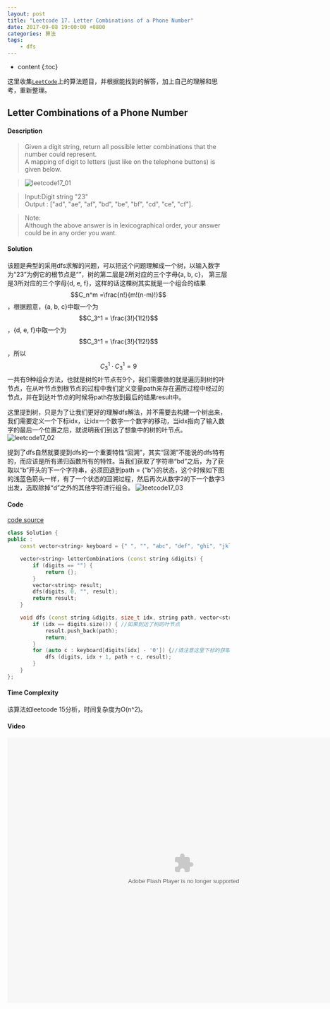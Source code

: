 ```yaml
---
layout: post
title: "Leetcode 17. Letter Combinations of a Phone Number"
date: 2017-09-08 19:00:00 +0800 
categories: 算法
tags: 
    - dfs
---
```

* content
{:toc}

这里收集[`LeetCode`](https://leetcode.com)上的算法题目，并根据能找到的解答，加上自己的理解和思考，重新整理。

<!-- more -->

## Letter Combinations of a Phone Number

#### Description

>Given a digit string, return all possible letter combinations that the number could represent.  
A mapping of digit to letters (just like on the telephone buttons) is given below.  

>![leetcode17_01](http://ovwkcbdpf.bkt.clouddn.com/image/leetcode17/leetcode17_01.png)  

>Input:Digit string "23"  
Output : ["ad", "ae", "af", "bd", "be", "bf", "cd", "ce", "cf"].  

>Note:  
Although the above answer is in lexicographical order, your answer could be in any order you want.

#### Solution
 
该题是典型的采用dfs求解的问题，可以把这个问题理解成一个树，以输入数字为“23”为例它的根节点是“”，树的第二层是2所对应的三个字母{a, b, c}， 第三层是3所对应的三个字母{d, e, f}，这样的话这棵树其实就是一个组合的结果<script type="text/javascript" src="http://cdn.mathjax.org/mathjax/latest/MathJax.js?config=default"></script>
$$C_n^m =\frac{n!}{m!(n-m)!}$$，根据题意，{a, b, c}中取一个为$$C_3^1 = \frac{3!}{1!2!}$$，{d, e, f}中取一个为$$C_3^1 = \frac{3!}{1!2!}$$，所以$$C_3^1 \cdot C_3^1 = 9$$ 一共有9种组合方法，也就是树的叶节点有9个，我们需要做的就是遍历到树的叶节点，在从叶节点到根节点的过程中我们定义变量path来存在遍历过程中经过的节点，并在到达叶节点的时候将path存放到最后的结果result中。

这里提到树，只是为了让我们更好的理解dfs解法，并不需要去构建一个树出来，我们需要定义一个下标idx，让idx一个数字一个数字的移动，当idx指向了输入数字的最后一个位置之后，就说明我们到达了想象中的树的叶节点。  
![leetcode17_02](http://ovwkcbdpf.bkt.clouddn.com/image/leetcode17/leetcode17_02.png)  

提到了dfs自然就要提到dfs的一个重要特性“回溯”，其实“回溯”不能说的dfs特有的，而应该是所有递归函数所有的特性。当我们获取了字符串“bd”之后，为了获取以“b”开头的下一个字符串，必须回退到path = {“b”}的状态，这个时候如下图的浅蓝色箭头一样，有了一个状态的回溯过程，然后再次从数字2的下一个数字3出发，选取除掉“d”之外的其他字符进行组合。
![leetcode17_03](http://ovwkcbdpf.bkt.clouddn.com/image/leetcode17/leetcode17_03.png)

#### Code

[code source](http://www.jiuzhang.com/solution/letter-combinations-of-a-phone-number '取自九章算法')  
```cpp
class Solution {
public :
    const vector<string> keyboard = {" ", "", "abc", "def", "ghi", "jkl", "mno", "pqrs", "tuv", "wxyz"};

    vector<string> letterCombinations (const string &digits) {
        if (digits == "") {
            return {};
        }
        vector<string> result;
        dfs(digits, 0, "", result);
        return result;
    }

    void dfs (const string &digits, size_t idx, string path, vector<string> &result) {
        if (idx == digits.size()) { //如果到达了树的叶节点
            result.push_back(path);
            return;
        }
        for (auto c : keyboard[digits[idx] - '0']) {//请注意这里下标的获取技巧
            dfs (digits, idx + 1, path + c, result);
        }
    }
};
```

#### Time Complexity

该算法如leetcode 15分析，时间复杂度为O(n^2)。

#### Video

<embed src='http://player.youku.com/player.php/sid/XMjkwMzEwNTAwNA==/v.swf' allowFullScreen='true' quality='high' width='800' height='600' align='middle' allowScriptAccess='always' type='application/x-shockwave-flash' wmode="opaque">